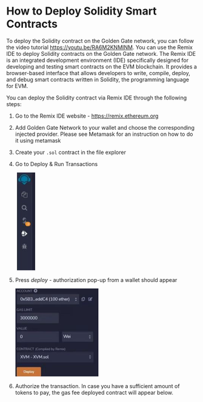 # How to Deploy Solidity Smart Contracts

To deploy the Solidity contract on the Golden Gate network, you can follow the video tutorial <https://youtu.be/RA6M2KNMINM>. You can use the Remix IDE to deploy Solidity contracts on the Golden Gate network. The Remix IDE is an integrated development environment (IDE) specifically designed for developing and testing smart contracts on the EVM blockchain. It provides a browser-based interface that allows developers to write, compile, deploy, and debug smart contracts written in Solidity, the programming language for EVM.

You can deploy the Solidity contract via Remix IDE through the following steps:

1. Go to the Remix IDE website - <https://remix.ethereum.org>

2. Add Golden Gate Network to your wallet and choose the corresponding injected provider. Please see Metamask for an instruction on how to do it using metamask

3. Create your `.sol` contract in the file explorer

4. Go to Deploy & Run Transactions

   ![Deploy & Run Transactions](../../.gitbook/assets/solidity-deploy-and-run.jpg)

5. Press _deploy_ - authorization pop-up from a wallet should appear

   ![Deploy](../../.gitbook/assets/solidity-deploy.jpg)

6. Authorize the transaction. In case you have a sufficient amount of tokens to pay, the gas fee deployed contract will appear below.
